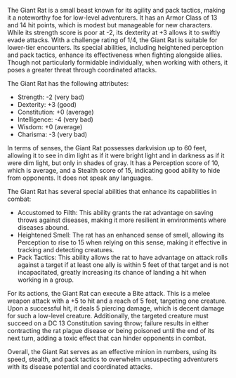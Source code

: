 The Giant Rat is a small beast known for its agility and pack tactics, making it a noteworthy foe for low-level adventurers. It has an Armor Class of 13 and 14 hit points, which is modest but manageable for new characters. While its strength score is poor at -2, its dexterity at +3 allows it to swiftly evade attacks. With a challenge rating of 1/4, the Giant Rat is suitable for lower-tier encounters. Its special abilities, including heightened perception and pack tactics, enhance its effectiveness when fighting alongside allies. Though not particularly formidable individually, when working with others, it poses a greater threat through coordinated attacks.

The Giant Rat has the following attributes:
- Strength: -2 (very bad)
- Dexterity: +3 (good)
- Constitution: +0 (average)
- Intelligence: -4 (very bad)
- Wisdom: +0 (average)
- Charisma: -3 (very bad)

In terms of senses, the Giant Rat possesses darkvision up to 60 feet, allowing it to see in dim light as if it were bright light and in darkness as if it were dim light, but only in shades of gray. It has a Perception score of 10, which is average, and a Stealth score of 15, indicating good ability to hide from opponents. It does not speak any languages.

The Giant Rat has several special abilities that enhance its capabilities in combat:
- Accustomed to Filth: This ability grants the rat advantage on saving throws against diseases, making it more resilient in environments where diseases abound.
- Heightened Smell: The rat has an enhanced sense of smell, allowing its Perception to rise to 15 when relying on this sense, making it effective in tracking and detecting creatures.
- Pack Tactics: This ability allows the rat to have advantage on attack rolls against a target if at least one ally is within 5 feet of that target and is not incapacitated, greatly increasing its chance of landing a hit when working in a group.

For its actions, the Giant Rat can execute a Bite attack. This is a melee weapon attack with a +5 to hit and a reach of 5 feet, targeting one creature. Upon a successful hit, it deals 5 piercing damage, which is decent damage for such a low-level creature. Additionally, the targeted creature must succeed on a DC 13 Constitution saving throw; failure results in either contracting the rat plague disease or being poisoned until the end of its next turn, adding a toxic effect that can hinder opponents in combat. 

Overall, the Giant Rat serves as an effective minion in numbers, using its speed, stealth, and pack tactics to overwhelm unsuspecting adventurers with its disease potential and coordinated attacks.